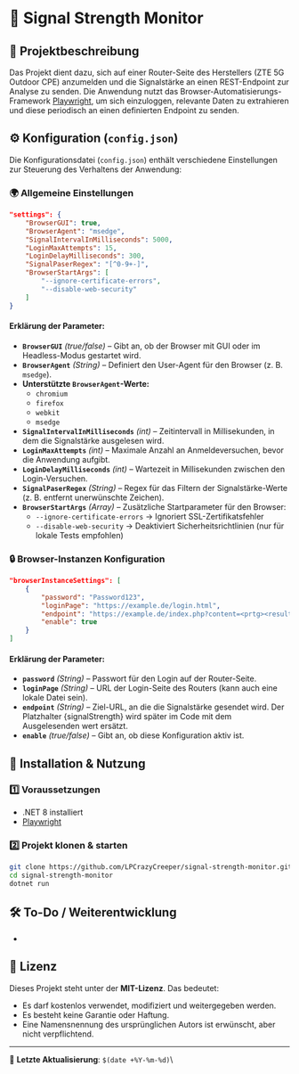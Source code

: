 # 📡 Signal Strength Monitor

## 📌 Projektbeschreibung

Das Projekt dient dazu, sich auf einer Router-Seite des Herstellers (ZTE 5G Outdoor CPE) anzumelden und die Signalstärke an einen REST-Endpoint zur Analyse zu senden. Die Anwendung nutzt das Browser-Automatisierungs-Framework [Playwright](https://playwright.dev/docs/api/class-browsertype), um sich einzuloggen, relevante Daten zu extrahieren und diese periodisch an einen definierten Endpoint zu senden.

## ⚙️ Konfiguration (`config.json`)

Die Konfigurationsdatei (`config.json`) enthält verschiedene Einstellungen zur Steuerung des Verhaltens der Anwendung:

### 🌍 **Allgemeine Einstellungen**

```json
"settings": {
    "BrowserGUI": true,
    "BrowserAgent": "msedge",
    "SignalIntervalInMilliseconds": 5000,
    "LoginMaxAttempts": 15,
    "LoginDelayMilliseconds": 300,
    "SignalPaserRegex": "[^0-9+-]",
    "BrowserStartArgs": [
        "--ignore-certificate-errors",
        "--disable-web-security"
    ]
}
```

#### **Erklärung der Parameter:**

- **`BrowserGUI`** *(true/false)* – Gibt an, ob der Browser mit GUI oder im Headless-Modus gestartet wird.
- **`BrowserAgent`** *(String)* – Definiert den User-Agent für den Browser (z. B. `msedge`).
- **Unterstützte ********************************************************`BrowserAgent`********************************************************-Werte:**
  - `chromium`
  - `firefox`
  - `webkit`
  - `msedge`
- **`SignalIntervalInMilliseconds`** *(int)* – Zeitintervall in Millisekunden, in dem die Signalstärke ausgelesen wird.
- **`LoginMaxAttempts`** *(int)* – Maximale Anzahl an Anmeldeversuchen, bevor die Anwendung aufgibt.
- **`LoginDelayMilliseconds`** *(int)* – Wartezeit in Millisekunden zwischen den Login-Versuchen.
- **`SignalPaserRegex`** *(String)* – Regex für das Filtern der Signalstärke-Werte (z. B. entfernt unerwünschte Zeichen).
- **`BrowserStartArgs`** *(Array)* – Zusätzliche Startparameter für den Browser:
  - `--ignore-certificate-errors` → Ignoriert SSL-Zertifikatsfehler
  - `--disable-web-security` → Deaktiviert Sicherheitsrichtlinien (nur für lokale Tests empfohlen)

### 🔒 **Browser-Instanzen Konfiguration**

```json
"browserInstanceSettings": [
    {
        "password": "Password123",
        "loginPage": "https://example.de/login.html",
        "endpoint": "https://example.de/index.php?content=<prtg><result><channel>Empfangspegel</channel><value>{signalStrength}</value><float>1</float></result></prtg>",
        "enable": true
    }
]
```

#### **Erklärung der Parameter:**

- **`password`** *(String)* – Passwort für den Login auf der Router-Seite.
- **`loginPage`** *(String)* – URL der Login-Seite des Routers (kann auch eine lokale Datei sein).
- **`endpoint`** *(String)* – Ziel-URL, an die die Signalstärke gesendet wird. Der Platzhalter {signalStrength} wird später im Code mit dem Ausgelesenden wert ersätzt.
- **`enable`** *(true/false)* – Gibt an, ob diese Konfiguration aktiv ist.

## 🚀 Installation & Nutzung

### **1️⃣ Voraussetzungen**

- .NET 8 installiert
- [Playwright](https://playwright.dev/docs/api/class-browsertype)

### **2️⃣ Projekt klonen & starten**

```sh
git clone https://github.com/LPCrazyCreeper/signal-strength-monitor.git
cd signal-strength-monitor
dotnet run
```

## 🛠️ To-Do / Weiterentwicklung

-

## 📜 Lizenz

Dieses Projekt steht unter der **MIT-Lizenz**. Das bedeutet:

- Es darf kostenlos verwendet, modifiziert und weitergegeben werden.
- Es besteht keine Garantie oder Haftung.
- Eine Namensnennung des ursprünglichen Autors ist erwünscht, aber nicht verpflichtend.

---

📅 **Letzte Aktualisierung**: `$(date +%Y-%m-%d)`\

